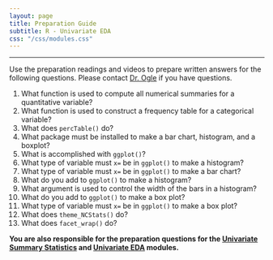 ```yaml
---
layout: page
title: Preparation Guide
subtitle: R - Univariate EDA
css: "/css/modules.css"
---
```


----

<div class="alert alert-warning">
Use the preparation readings and videos to prepare written answers for the following questions. Please contact <a href="mailto:dogle@northland.edu">Dr. Ogle</a> if you have questions.
</div>

1. What function is used to compute all numerical summaries for a quantitative variable?
1. What function is used to construct a frequency table for a categorical variable?
1. What does `percTable()` do?
1. What package must be installed to make a bar chart, histogram, and a boxplot?
1. What is accomplished with `ggplot()`?
1. What type of variable must `x=` be in `ggplot()` to make a histogram?
1. What type of variable must `x=` be in `ggplot()` to make a bar chart?
1. What do you add to `ggplot()` to make a histogram?
1. What argument is used to control the width of the bars in a histogram?
1. What do you add to `ggplot()` to make a box plot?
1. What type of variable must `x=` be in `ggplot()` to make a box plot?
1. What does `theme_NCStats()` do?
1. What does `facet_wrap()` do?

**You are also responsible for the preparation questions for the [Univariate Summary Statistics](UnivSum) and [Univariate EDA](UnivEDA) modules.**
